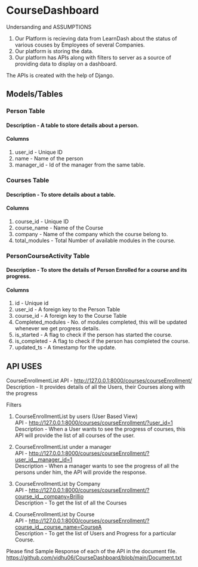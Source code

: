 # CourseDashboard


Undersanding and ASSUMPTIONS 

1. Our Platform is recieving data from LearnDash about the status of various couses by Employees of several Companies.
2. Our platform is storing the data.
3. Our platform has APIs along with filters to server as a source of providing data to display on a dashboard.

The APIs is created with the help of Django.

## Models/Tables 

### Person Table
#### Description - A table to store details about a person.
#### Columns 
1. user_id - Unique ID 
2. name - Name of the person
3. manager_id - Id of the manager from the same table.

### Courses Table
#### Description - To store details about a table.
#### Columns
1. course_id - Unique ID 
2. course_name - Name of the Course
3. company - Name of the company which the course belong to.
4. total_modules - Total Number of available modules in the course.

### PersonCourseActivity Table
#### Description - To store the details of Person Enrolled for a course and its progress.
#### Columns
1. id - Unique id
2. user_id - A foreign key to the Person Table
3. course_id - A foreign key to the Course Table
4. Completed_modules - No. of modules completed, this will be updated whenever we get progress details.
5. is_started - A flag to check if the person has started the course.
6. is_completed - A flag to check if the person has completed the course.
7. updated_ts - A timestamp for the update.



## API USES

CourseEnrollmentList 
API - http://127.0.0.1:8000/courses/courseEnrollment/ <br>
Description - It provides details of all the Users, their Courses along with the progress

Filters 

1. CourseEnrollmentList by users (User Based View) <br>
API - http://127.0.0.1:8000/courses/courseEnrollment/?user_id=1 <br>
Description - When a User wants to see the progress of courses, this API will provide the list of all courses of the user. <br>

2. CourseEnrollmentList under a manager <br>
API - http://127.0.0.1:8000/courses/courseEnrollment/?user_id__manager_id=1 <br>
Description - When a manager wants to see the progress of all the persons under him, the API will provide the response.

3. CourseEnrollmentList by Company <br>
API - http://127.0.0.1:8000/courses/courseEnrollment/?course_id__company=Brillio <br>
Description - To get the list of all the Courses

4. CourseEnrollmentList by Course <br>
API - http://127.0.0.1:8000/courses/courseEnrollment/?course_id__course_name=CourseA <br>
Description - To get the list of Users and Progress for a particular Course.

Please find Sample Response of each of the API in the document file.
https://github.com/vidhu06/CourseDashboard/blob/main/Document.txt

